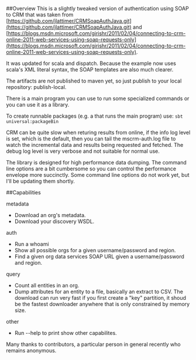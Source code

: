 ##Overview
This is a slightly tweaked version of authentication using SOAP to CRM
that was taken from [https://github.com/jlattimer/CRMSoapAuthJava.git](https://github.com/jlattimer/CRMSoapAuthJava.git)
and [https://blogs.msdn.microsoft.com/girishr/2011/02/04/connecting-to-crm-online-2011-web-services-using-soap-requests-only](https://blogs.msdn.microsoft.com/girishr/2011/02/04/connecting-to-crm-online-2011-web-services-using-soap-requests-only).

It was updated for scala and dispatch. Because the example now uses
scala's XML literal syntax, the SOAP templates are also much clearer.

The artifacts are not published to maven yet, so just publish
to your local repository: publish-local.

There is a main program you can use to run some specialized commands or you can use it as a library.

To create runnable packages (e.g. a that runs the main program) use: `sbt universal:packageBin`

CRM can be quite slow when returing results from online, if the info log level is set,
which is the default, then you can tail the mscrm-auth.log file to watch the incremental
data and results being requested and fetched. The debug log level is very verbose and
not suitable for normal use.

The library is designed for high performance data dumping. The command line
options are a bit cumbersome so you can control the performance envelope more
succinctly. Some command line options do not work yet, but I'll be updating
them shortly.

##Capabilities

metadata
* Download an org's metadata.
* Download your discovery WSDL.

auth
* Run a whoami
* Show all possible orgs for a given username/password and region.
* Find a given org data services SOAP URL given a username/password and region.

query
* Count all entities in an org.
* Dump attributes for an entity to a file, basically an extract to CSV. The download can
run very fast if you first create a "key" partition, it shoud be the fastest downloader
anywhere that is only constrained by memory size.

other
* Run --help to print show other capabilites.


Many thanks to contributors, a particular person in general recently who remains anonymous.
